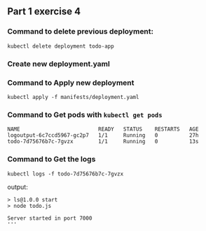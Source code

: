 ## Part 1 exercise 4


### Command to delete previous deployment:
 `kubectl delete deployment todo-app`

### Create new deployment.yaml 

### Command to Apply new deployment
`kubectl apply -f manifests/deployment.yaml` 

### Command to Get pods with `kubectl get pods`

```
NAME                         READY   STATUS    RESTARTS   AGE
logoutput-6c7ccd5967-gc2p7   1/1     Running   0          27h
todo-7d75676b7c-7gvzx        1/1     Running   0          13s
```

### Command to Get the logs

 `kubectl logs -f todo-7d75676b7c-7gvzx `

output:
```
> ls@1.0.0 start
> node todo.js

Server started in port 7000
'''
```